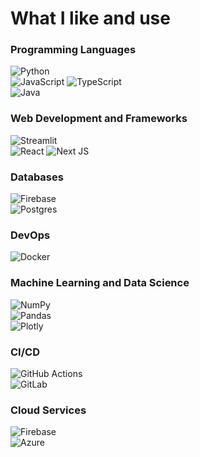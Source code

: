 # What I like and use
### Programming Languages
![Python](https://img.shields.io/badge/python-3670A0?style=for-the-badge&logo=python&logoColor=ffdd54) <br>
![JavaScript](https://img.shields.io/badge/javascript-%23323330.svg?style=for-the-badge&logo=javascript&logoColor=%23F7DF1E) ![TypeScript](https://img.shields.io/badge/typescript-%23007ACC.svg?style=for-the-badge&logo=typescript&logoColor=white) <br>
![Java](https://img.shields.io/badge/java-%23ED8B00.svg?style=for-the-badge&logo=openjdk&logoColor=white)

### Web Development and Frameworks
![Streamlit](https://img.shields.io/badge/Streamlit-%23FE4B4B.svg?style=for-the-badge&logo=streamlit&logoColor=white) <br>
![React](https://img.shields.io/badge/react-%2320232a.svg?style=for-the-badge&logo=react&logoColor=%2361DAFB)
![Next JS](https://img.shields.io/badge/Next-black?style=for-the-badge&logo=next.js&logoColor=white)

### Databases
![Firebase](https://img.shields.io/badge/firebase-a08021?style=for-the-badge&logo=firebase&logoColor=ffcd34) <br>
![Postgres](https://img.shields.io/badge/postgres-%23316192.svg?style=for-the-badge&logo=postgresql&logoColor=white)
### DevOps
![Docker](https://img.shields.io/badge/docker-%230db7ed.svg?style=for-the-badge&logo=docker&logoColor=white)

### Machine Learning and Data Science
![NumPy](https://img.shields.io/badge/numpy-%23013243.svg?style=for-the-badge&logo=numpy&logoColor=white)<br>
![Pandas](https://img.shields.io/badge/pandas-%23150458.svg?style=for-the-badge&logo=pandas&logoColor=white)<br>
![Plotly](https://img.shields.io/badge/Plotly-%233F4F75.svg?style=for-the-badge&logo=plotly&logoColor=white)

### CI/CD
![GitHub Actions](https://img.shields.io/badge/github%20actions-%232671E5.svg?style=for-the-badge&logo=githubactions&logoColor=white) <br>
![GitLab](https://img.shields.io/badge/gitlab-%23181717.svg?style=for-the-badge&logo=gitlab&logoColor=white)

### Cloud Services
![Firebase](https://img.shields.io/badge/firebase-%23039BE5.svg?style=for-the-badge&logo=firebase) <br>
![Azure](https://img.shields.io/badge/azure-%230072C6.svg?style=for-the-badge&logo=microsoftazure&logoColor=white)
